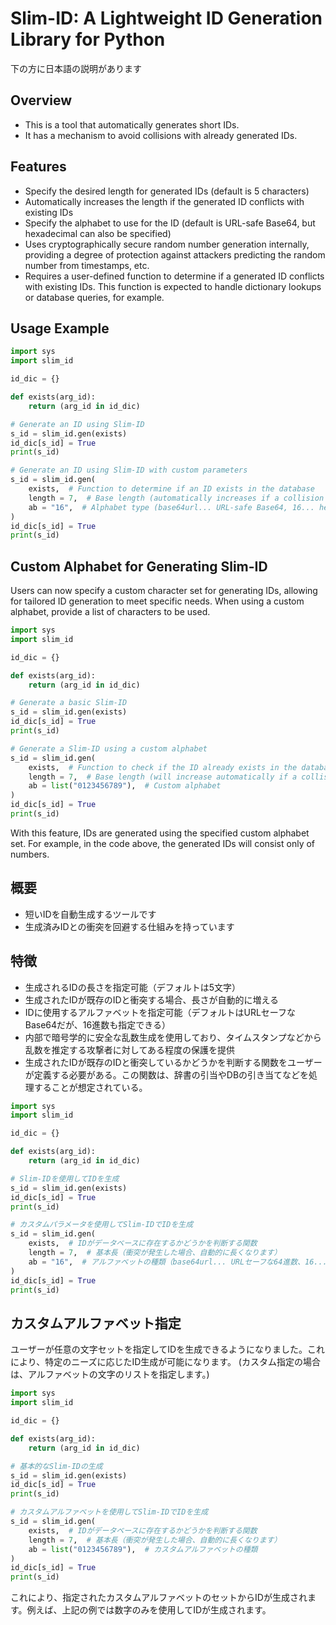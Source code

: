 # Slim-ID: A Lightweight ID Generation Library for Python

下の方に日本語の説明があります

## Overview
- This is a tool that automatically generates short IDs.
- It has a mechanism to avoid collisions with already generated IDs.

## Features
- Specify the desired length for generated IDs (default is 5 characters)
- Automatically increases the length if the generated ID conflicts with existing IDs
- Specify the alphabet to use for the ID (default is URL-safe Base64, but hexadecimal can also be specified)
- Uses cryptographically secure random number generation internally, providing a degree of protection against attackers predicting the random number from timestamps, etc.
- Requires a user-defined function to determine if a generated ID conflicts with existing IDs. This function is expected to handle dictionary lookups or database queries, for example.

## Usage Example
```python
import sys
import slim_id

id_dic = {}

def exists(arg_id):
    return (arg_id in id_dic)

# Generate an ID using Slim-ID
s_id = slim_id.gen(exists)
id_dic[s_id] = True
print(s_id)

# Generate an ID using Slim-ID with custom parameters
s_id = slim_id.gen(
    exists,  # Function to determine if an ID exists in the database
    length = 7,  # Base length (automatically increases if a collision occurs)
    ab = "16",  # Alphabet type (base64url... URL-safe Base64, 16... hexadecimal)
)
id_dic[s_id] = True
print(s_id)
```

## Custom Alphabet for Generating Slim-ID

Users can now specify a custom character set for generating IDs, allowing for tailored ID generation to meet specific needs. When using a custom alphabet, provide a list of characters to be used.

```python
import sys
import slim_id

id_dic = {}

def exists(arg_id):
    return (arg_id in id_dic)

# Generate a basic Slim-ID
s_id = slim_id.gen(exists)
id_dic[s_id] = True
print(s_id)

# Generate a Slim-ID using a custom alphabet
s_id = slim_id.gen(
    exists,  # Function to check if the ID already exists in the database
    length = 7,  # Base length (will increase automatically if a collision occurs)
    ab = list("0123456789"),  # Custom alphabet
)
id_dic[s_id] = True
print(s_id)
```

With this feature, IDs are generated using the specified custom alphabet set. For example, in the code above, the generated IDs will consist only of numbers.

## 概要
- 短いIDを自動生成するツールです
- 生成済みIDとの衝突を回避する仕組みを持っています

## 特徴
- 生成されるIDの長さを指定可能（デフォルトは5文字）
- 生成されたIDが既存のIDと衝突する場合、長さが自動的に増える
- IDに使用するアルファベットを指定可能（デフォルトはURLセーフなBase64だが、16進数も指定できる）
- 内部で暗号学的に安全な乱数生成を使用しており、タイムスタンプなどから乱数を推定する攻撃者に対してある程度の保護を提供
- 生成されたIDが既存のIDと衝突しているかどうかを判断する関数をユーザーが定義する必要がある。この関数は、辞書の引当やDBの引き当てなどを処理することが想定されている。

```python
import sys
import slim_id

id_dic = {}

def exists(arg_id):
    return (arg_id in id_dic)

# Slim-IDを使用してIDを生成
s_id = slim_id.gen(exists)
id_dic[s_id] = True
print(s_id)

# カスタムパラメータを使用してSlim-IDでIDを生成
s_id = slim_id.gen(
    exists,  # IDがデータベースに存在するかどうかを判断する関数
    length = 7,  # 基本長（衝突が発生した場合、自動的に長くなります）
    ab = "16",  # アルファベットの種類（base64url... URLセーフな64進数、16... 16進数）
)
id_dic[s_id] = True
print(s_id)
```

## カスタムアルファベット指定
ユーザーが任意の文字セットを指定してIDを生成できるようになりました。これにより、特定のニーズに応じたID生成が可能になります。
(カスタム指定の場合は、アルファベットの文字のリストを指定します。)

```python
import sys
import slim_id

id_dic = {}

def exists(arg_id):
    return (arg_id in id_dic)

# 基本的なSlim-IDの生成
s_id = slim_id.gen(exists)
id_dic[s_id] = True
print(s_id)

# カスタムアルファベットを使用してSlim-IDでIDを生成
s_id = slim_id.gen(
    exists,  # IDがデータベースに存在するかどうかを判断する関数
    length = 7,  # 基本長（衝突が発生した場合、自動的に長くなります）
    ab = list("0123456789"),  # カスタムアルファベットの種類
)
id_dic[s_id] = True
print(s_id)
```

これにより、指定されたカスタムアルファベットのセットからIDが生成されます。例えば、上記の例では数字のみを使用してIDが生成されます。

